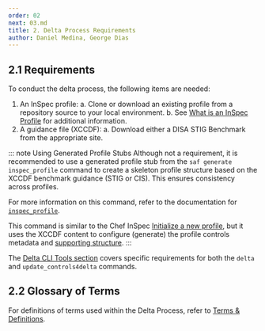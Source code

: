```yaml
---
order: 02
next: 03.md
title: 2. Delta Process Requirements
author: Daniel Medina, George Dias
---
```


## 2.1 Requirements

To conduct the delta process, the following items are needed:

1. An InSpec profile:
    a. Clone or download an existing profile from a repository source to your local environment.
    b. See [What is an InSpec Profile](../beginner/02.md#what-is-an-inspec-profile) for additional information.
2. A guidance file (XCCDF):
    a. Download either a DISA STIG Benchmark from the appropriate site.

::: note Using Generated Profile Stubs
Although not a requirement, it is recommended to use a generated profile stub from the `saf generate inspec_profile` command to create a skeleton profile structure based on the XCCDF benchmark guidance (STIG or CIS). This ensures consistency across profiles.

For more information on this command, refer to the documentation for [`inspec_profile`](https://saf-cli.mitre.org/#inspec-profile).

This command is similar to the Chef InSpec [Initialize a new profile](../beginner/03.md#creating-the-profile), but it uses the XCCDF content to configure (generate) the profile controls metadata and [supporting structure](../beginner/02.md#the-structure-of-an-inspec-profile).
:::

The [Delta CLI Tools section](./03.md#31-cli-tools) covers specific requirements for both the `delta` and `update_controls4delta` commands.

## 2.2 Glossary of Terms

For definitions of terms used within the Delta Process, refer to [Terms & Definitions](../profile-dev-test/27.md#terms--definitions).
